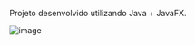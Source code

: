 Projeto desenvolvido utilizando Java + JavaFX.


![image](https://github.com/user-attachments/assets/99de0db0-edb9-4472-9d40-8be94459f98b)

